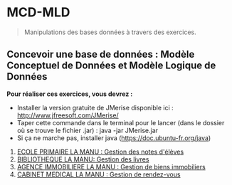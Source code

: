 # MCD-MLD

> Manipulations des bases données à travers des exercices.  

## Concevoir une base de données : Modèle Conceptuel de Données et Modèle Logique de Données

**Pour réaliser ces exercices, vous devrez :**

- Installer la version gratuite de JMerise disponible ici : http://www.jfreesoft.com/JMerise/
- Taper cette commande dans le terminal pour le lancer (dans le dossier où se trouve le fichier .jar) : java -jar JMerise.jar
- Si ça ne marche pas, installer java (https://doc.ubuntu-fr.org/java)

1. [ECOLE PRIMAIRE LA MANU : Gestion des notes d'élèves](https://github.com/La-Manu/Exercices-MCD/tree/master/school "Lien")
2. [BIBLIOTHEQUE LA MANU: Gestion des livres](https://github.com/La-Manu/Exercices-MCD/tree/master/library "Lien")
3. [AGENCE IMMOBILIERE LA MANU : Gestion de biens immobiliers](https://github.com/La-Manu/Exercices-MCD/tree/master/agency "Lien")
4. [CABINET MEDICAL LA MANU : Gestion de rendez-vous](https://github.com/La-Manu/Exercices-MCD/tree/master/medical "Lien")

